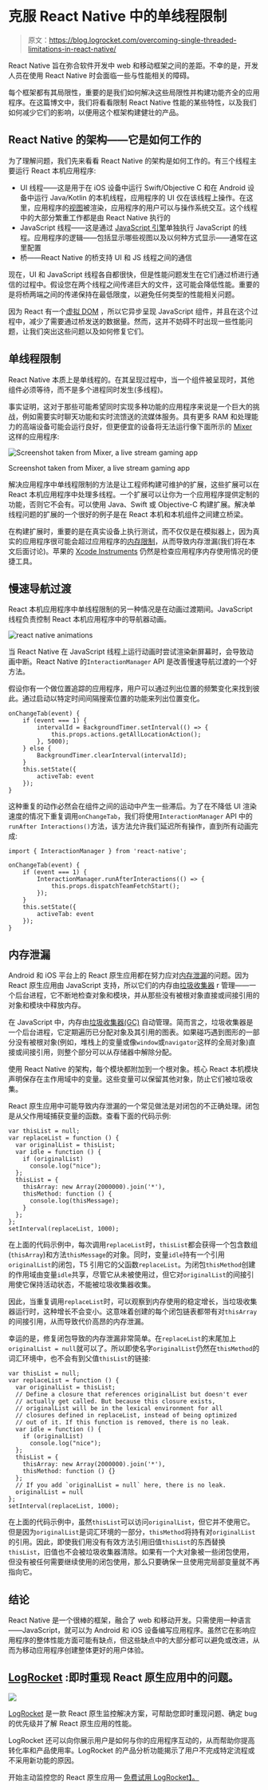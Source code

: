 # 克服 React Native 中的单线程限制

> 原文：<https://blog.logrocket.com/overcoming-single-threaded-limitations-in-react-native/>

React Native 旨在弥合软件开发中 web 和移动框架之间的差距。不幸的是，开发人员在使用 React Native 时会面临一些与性能相关的障碍。

每个框架都有其局限性，重要的是我们如何解决这些局限性并构建功能齐全的应用程序。在这篇博文中，我们将看看限制 React Native 性能的某些特性，以及我们如何减少它们的影响，以便用这个框架构建健壮的产品。

## React Native 的架构——它是如何工作的

为了理解问题，我们先来看看 React Native 的架构是如何工作的。有三个线程主要运行 React 本机应用程序:

*   UI 线程——这是用于在 iOS 设备中运行 Swift/Objective C 和在 Android 设备中运行 Java/Kotlin 的本机线程，应用程序的 UI 仅在该线程上操作。在这里，应用程序的[视图](https://facebook.github.io/react-native/docs/view)被渲染，应用程序的用户可以与操作系统交互。这个线程中的大部分繁重工作都是由 React Native 执行的
*   JavaScript 线程——这是通过 [JavaScript 引擎](https://v8.dev/)单独执行 JavaScript 的线程。应用程序的逻辑——包括显示哪些视图以及以何种方式显示——通常在这里配置
*   桥——React Native 的桥支持 UI 和 JS 线程之间的通信

现在，UI 和 JavaScript 线程各自都很快，但是性能问题发生在它们通过桥进行通信的过程中。假设您在两个线程之间传递巨大的文件，这可能会降低性能。重要的是将桥两端之间的传递保持在最低限度，以避免任何类型的性能相关问题。

因为 React 有一个[虚拟 DOM](https://reactjs.org/docs/faq-internals.html) ，所以它异步呈现 JavaScript 组件，并且在这个过程中，减少了需要通过桥发送的数据量。然而，这并不妨碍不时出现一些性能问题，让我们突出这些问题以及如何修复它们。

## 单线程限制

React Native 本质上是单线程的。在其呈现过程中，当一个组件被呈现时，其他组件必须等待，而不是多个进程同时发生(多线程)。

事实证明，这对于那些可能希望同时实现多种功能的应用程序来说是一个巨大的挑战，例如需要实时聊天功能和实时流馈送的流媒体服务。具有更多 RAM 和处理能力的高端设备可能会运行良好，但更便宜的设备将无法运行像下面所示的 [Mixer](https://mixer.com/) 这样的应用程序:

![Screenshot taken from Mixer, a live stream gaming app](img/a48847f53269b81c8a71a561fcdf585b.png)

Screenshot taken from Mixer, a live stream gaming app

解决应用程序中单线程限制的方法是让工程师构建可维护的扩展，这些扩展可以在 React 本机应用程序中处理多线程。一个扩展可以让你为一个应用程序提供定制的功能，否则它不会有。可以使用 Java、Swift 或 Objective-C 构建扩展。解决单线程问题的扩展的一个很好的例子是在 React 本机和本机组件之间建立桥梁。

在构建扩展时，重要的是在真实设备上执行测试，而不仅仅是在模拟器上，因为真实的应用程序很可能会超过应用程序的[内存限制](https://blog.swmansion.com/hunting-js-memory-leaks-in-react-native-apps-bd73807d0fde)，从而导致内存泄漏(我们将在本文后面讨论)。苹果的 [Xcode Instruments](https://help.apple.com/instruments/mac/current/) 仍然是检查应用程序内存使用情况的便捷工具。

## 慢速导航过渡

React 本机应用程序中单线程限制的另一种情况是在动画过渡期间。JavaScript 线程负责控制 React 本机应用程序中的导航器动画。

![react native animations](img/de1b0e6b160c52c9523076fb515bbb72.png)

当 React Native 在 JavaScript 线程上运行动画时尝试渲染新屏幕时，会导致动画中断。React Native 的`InteractionManager` API 是改善慢速导航过渡的一个好方法。

假设你有一个做位置追踪的应用程序，用户可以通过列出位置的频繁变化来找到彼此。通过启动以特定时间间隔搜索位置的功能来列出位置变化。

```
onChangeTab(event) {
    if (event === 1) {
        intervalId = BackgroundTimer.setInterval(() => {
            this.props.actions.getAllLocationAction();
        }, 5000);
    } else {
        BackgroundTimer.clearInterval(intervalId);
    }
    this.setState({
        activeTab: event
    });
}
```

这种重复的动作必然会在组件之间的运动中产生一些滞后。为了在不降低 UI 渲染速度的情况下重复调用`onChangeTab`，我们将使用`InteractionManager` API 中的`runAfter Interactions()`方法，该方法允许我们延迟所有操作，直到所有动画完成:

```
import { InteractionManager } from 'react-native';

onChangeTab(event) {
    if (event === 1) {
        InteractionManager.runAfterInteractions(() => {
            this.props.dispatchTeamFetchStart();
        });
    }
    this.setState({
        activeTab: event
    });
}
```

## 内存泄漏

Android 和 iOS 平台上的 React 原生应用都在努力应对[内存泄漏](https://en.wikipedia.org/wiki/Memory_leak)的问题。因为 React 原生应用由 JavaScript 支持，所以它们的内存由[垃圾收集器](https://javascript.info/garbage-collection) r 管理——一个后台进程，它不断地检查对象和模块，并从那些没有被根对象直接或间接引用的对象和模块中释放内存。

在 JavaScript 中，内存由[垃圾收集器(GC)](https://en.wikipedia.org/wiki/Garbage_collection_(computer_science)) 自动管理。简而言之，垃圾收集器是一个后台进程，它定期遍历已分配对象及其引用的图表。如果碰巧遇到图形的一部分没有被根对象(例如，堆栈上的变量或像`window`或`navigator`这样的全局对象)直接或间接引用，则整个部分可以从存储器中解除分配。

使用 React Native 的架构，每个模块都附加到一个根对象。核心 React 本机模块声明保存在主作用域中的变量。这些变量可以保留其他对象，防止它们被垃圾收集。

React 原生应用中可能导致内存泄漏的一个常见做法是对闭包的不正确处理。闭包是从父作用域捕获变量的函数。查看下面的代码示例:

```
var thisList = null;
var replaceList = function () {
  var originalList = thisList;
  var idle = function () {
    if (originalList)
      console.log("nice");
  };
  thisList = {
    thisArray: new Array(2000000).join('*'),
    thisMethod: function () {
      console.log(thisMessage);
    }
  };
};
setInterval(replaceList, 1000);
```

在上面的代码示例中，每次调用`replaceList`时，`thisList`都会获得一个包含数组(`thisArray`)和方法`thisMessage`的对象。同时，变量`idle`持有一个引用`originalList`的闭包，T5 引用它的父函数`replaceList`。为闭包`thisMethod`创建的作用域由变量`idle`共享，尽管它从未被使用过，但它对`originalList`的间接引用使它保持活动状态，不能被垃圾收集器收集。

因此，当重复调用`replaceList`时，可以观察到内存使用的稳定增长，当垃圾收集器运行时，这种增长不会变小。这意味着创建的每个闭包链表都带有对`thisArray`的间接引用，从而导致代价高昂的内存泄漏。

幸运的是，修复闭包导致的内存泄漏非常简单。在`replaceList`的末尾加上`originalList = null`就可以了。所以即使名字`originalList`仍然在`thisMethod`的词汇环境中，也不会有到父值`thisList`的链接:

```
var thisList = null;
var replaceList = function () {
  var originalList = thisList;
  // Define a closure that references originalList but doesn't ever
  // actually get called. But because this closure exists,
  // originalList will be in the lexical environment for all
  // closures defined in replaceList, instead of being optimized
  // out of it. If this function is removed, there is no leak.
  var idle = function () {
    if (originalList)
      console.log("nice");
  };
  thisList = {
    thisArray: new Array(2000000).join('*'),
    thisMethod: function () {}
  };
  // If you add `originalList = null` here, there is no leak.
  originalList = null
};
setInterval(replaceList, 1000);
```

在上面的代码示例中，虽然`thisList`可以访问`originalList`，但它并不使用它。但是因为`originalList`是词汇环境的一部分，`thisMethod`将持有对`originalList`的引用。因此，即使我们用没有有效方法引用旧值`thisList`的东西替换`thisList`，旧值也不会被垃圾收集器清除。如果有一个大对象被一些闭包使用，但没有被任何需要继续使用的闭包使用，那么只要确保一旦使用完局部变量就不再指向它。

## 结论

React Native 是一个很棒的框架，融合了 web 和移动开发。只需使用一种语言——JavaScript，就可以为 Android 和 iOS 设备编写应用程序。虽然它在影响应用程序的整体性能方面可能有缺点，但这些缺点中的大部分都可以避免或改进，从而为移动应用程序创建整体更好的用户体验。

## [LogRocket](https://lp.logrocket.com/blg/react-native-signup) :即时重现 React 原生应用中的问题。

[![](img/110055665562c1e02069b3698e6cc671.png)](https://lp.logrocket.com/blg/react-native-signup)

[LogRocket](https://lp.logrocket.com/blg/react-native-signup) 是一款 React 原生监控解决方案，可帮助您即时重现问题、确定 bug 的优先级并了解 React 原生应用的性能。

LogRocket 还可以向你展示用户是如何与你的应用程序互动的，从而帮助你提高转化率和产品使用率。LogRocket 的产品分析功能揭示了用户不完成特定流程或不采用新功能的原因。

开始主动监控您的 React 原生应用— [免费试用 LogRocket】。](https://lp.logrocket.com/blg/react-native-signup)